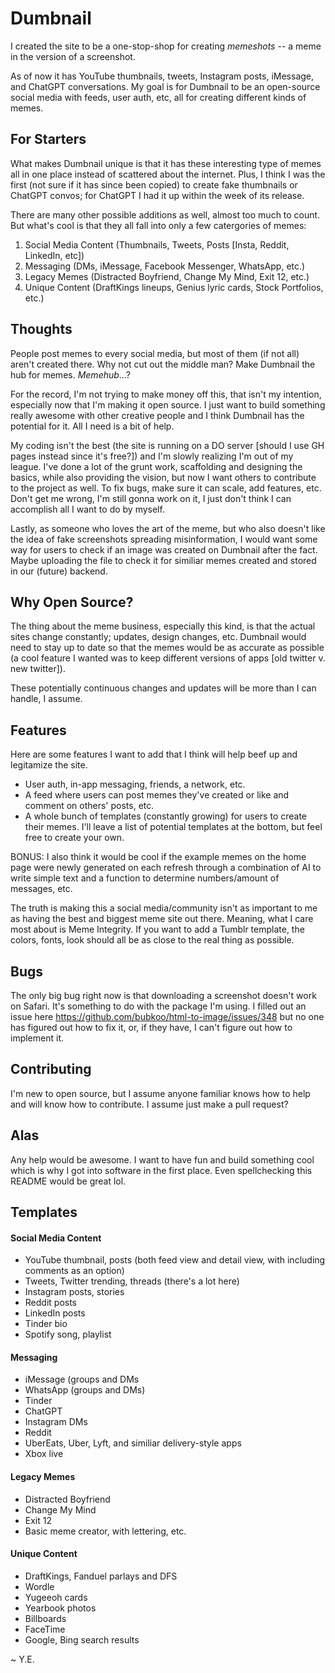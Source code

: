 # Dumbnail
I created the site to be a one-stop-shop for creating *memeshots* -- a meme in the version of a screenshot. 

As of now it has YouTube thumbnails, tweets, Instagram posts, iMessage, and ChatGPT conversations. My goal is for Dumbnail to be an open-source social media with feeds, user auth, etc, all for creating different kinds of memes. 

## For Starters
What makes Dumbnail unique is that it has these interesting type of memes all in one place instead of scattered about the internet. Plus, I think I was the first (not sure if it has since been copied) to create fake thumbnails or ChatGPT convos; for ChatGPT I had it up within the week of its release. 

There are many other possible additions as well, almost too much to count. But what's cool is that they all fall into only a few catergories of memes:
1. Social Media Content (Thumbnails, Tweets, Posts [Insta, Reddit, LinkedIn, etc])
2. Messaging (DMs, iMessage, Facebook Messenger, WhatsApp, etc.)
3. Legacy Memes (Distracted Boyfriend, Change My Mind, Exit 12, etc.)
4. Unique Content (DraftKings lineups, Genius lyric cards, Stock Portfolios, etc.)

## Thoughts
People post memes to every social media, but most of them (if not all) aren't created there. Why not cut out the middle man? Make Dumbnail the hub for memes. *Memehub*...?

For the record, I'm not trying to make money off this, that isn't my intention, especially now that I'm making it open source. I just want to build something really awesome with other creative people and I think Dumbnail has the potential for it. All I need is a bit of help. 

My coding isn't the best (the site is running on a DO server [should I use GH pages instead since it's free?]) and I'm slowly realizing I'm out of my league. I've done a lot of the grunt work, scaffolding and designing the basics, while also providing the vision, but now I want  others to contribute to the project as well. To fix bugs, make sure it can scale, add features, etc. Don't get me wrong, I'm still gonna work on it, I just don't think I can accomplish all I want to do by myself.

Lastly, as someone who loves the art of the meme, but who also doesn't like the idea of fake screenshots spreading misinformation, I would want some way for users to check if an image was created on Dumbnail after the fact. Maybe uploading the file to check it for similiar memes created and stored in our (future) backend.

## Why Open Source?
The thing about the meme business, especially this kind, is that the actual sites change constantly; updates, design changes, etc. Dumbnail would need to stay up to date so that the memes would be as accurate as possible (a cool feature I wanted was to keep different versions of apps [old twitter v. new twitter]). 

These potentially continuous changes and updates will be more than I can handle, I assume.

## Features
Here are some features I want to add that I think will help beef up and legitamize the site.
- User auth, in-app messaging, friends, a network, etc.
- A feed where users can post memes they've created or like and comment on others' posts, etc.
- A whole bunch of templates (constantly growing) for users to create their memes. I'll leave a list of potential templates at the bottom, but feel free to create your own.

BONUS: I also think it would be cool if the example memes on the home page were newly generated on each refresh through a combination of AI to write simple text and a function to determine numbers/amount of messages, etc.

The truth is making this a social media/community isn't as important to me as having the best and biggest meme site out there. Meaning, what I care most about is Meme Integrity. If you want to add a Tumblr template, the colors, fonts, look should all be as close to the real thing as possible. 

## Bugs
The only big bug right now is that downloading a screenshot doesn't work on Safari. It's something to do with the package I'm using. I filled out an issue here https://github.com/bubkoo/html-to-image/issues/348 but no one has figured out how to fix it, or, if they have, I can't figure out how to implement it. 

## Contributing
I'm new to open source, but I assume anyone familiar knows how to help and will know how to contribute. I assume just make a pull request?

## Alas
Any help would be awesome. I want to have fun and build something cool which is why I got into software in the first place. Even spellchecking this README would be great lol. 

## Templates
#### Social Media Content
- YouTube thumbnail, posts (both feed view and detail view, with including comments as an option)
- Tweets, Twitter trending, threads (there's a lot here)
- Instagram posts, stories
- Reddit posts
- LinkedIn posts
- Tinder bio
- Spotify song, playlist


#### Messaging
- iMessage (groups and DMs
- WhatsApp (groups and DMs)
- Tinder
- ChatGPT
- Instagram DMs
- Reddit
- UberEats, Uber, Lyft, and similiar delivery-style apps
- Xbox live

#### Legacy Memes
- Distracted Boyfriend
- Change My Mind
- Exit 12
- Basic meme creator, with lettering, etc.

#### Unique Content
- DraftKings, Fanduel parlays and DFS
- Wordle
- Yugeeoh cards
- Yearbook photos
- Billboards
- FaceTime
- Google, Bing search results


~ Y.E.
